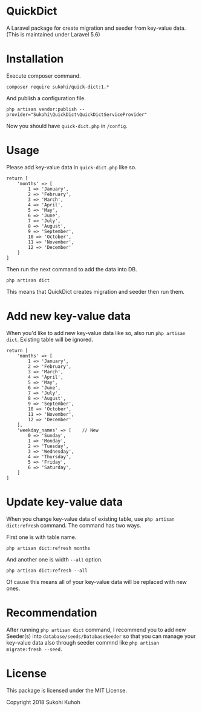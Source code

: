 # QuickDict
A Laravel package for create migration and seeder from key-value data.
(This is maintained under Laravel 5.6)

# Installation

Execute composer command.

    composer require sukohi/quick-dict:1.*

And publish a configuration file.

    php artisan vendor:publish --provider="Sukohi\QuickDict\QuickDictServiceProvider"
    
Now you should have `quick-dict.php` in `/config`.
    
# Usage

Please add key-value data in `quick-dict.php` like so.

    return [
        'months' => [
            1 => 'January',
            2 => 'February',
            3 => 'March',
            4 => 'April',
            5 => 'May',
            6 => 'June',
            7 => 'July',
            8 => 'August',
            9 => 'September',
            10 => 'October',
            11 => 'November',
            12 => 'December'
        ]
    ]
    
Then run the next command to add the data into DB.

    php artisan dict
    
This means that QuickDict creates migration and seeder then run them.

# Add new key-value data

When you'd like to add new key-value data like so, also run `php artisan dict`. 
Existing table will be ignored.

    return [
        'months' => [
            1 => 'January',
            2 => 'February',
            3 => 'March',
            4 => 'April',
            5 => 'May',
            6 => 'June',
            7 => 'July',
            8 => 'August',
            9 => 'September',
            10 => 'October',
            11 => 'November',
            12 => 'December'
        ],
        'weekday_names' => [    // New
            0 => 'Sunday',
            1 => 'Monday',
            2 => 'Tuesday',
            3 => 'Wednesday',
            4 => 'Thursday',
            5 => 'Friday',
            6 => 'Saturday',
        ]
    ]

# Update key-value data

When you change key-value data of existing table, use `php artisan dict:refresh` command.
The command has two ways.

First one is with table name.

    php artisan dict:refresh months
    
And another one is width `--all` option.

    php artisan dict:refresh --all
    
Of cause this means all of your key-value data will be replaced with new ones.

# Recommendation

After running `php artisan dict` command, I recommend you to add new Seeder(s) into `database/seeds/DatabaseSeeder` so that you can manage your key-value data also through seeder commnd like `php artisan migrate:fresh --seed`.

# License

This package is licensed under the MIT License.

Copyright 2018 Sukohi Kuhoh